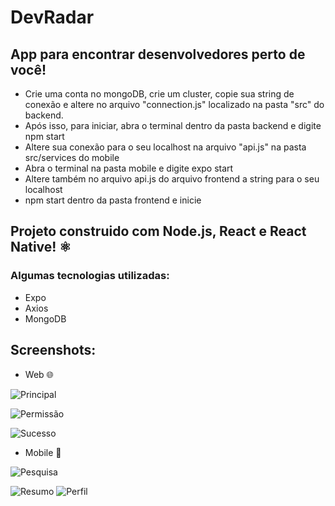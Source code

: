 # DevRadar
## App para encontrar desenvolvedores perto de você!

- Crie uma conta no mongoDB, crie um cluster, copie sua string de conexão e altere no arquivo "connection.js" localizado na pasta "src" do backend.
- Após isso, para iniciar, abra o terminal dentro da pasta backend e digite npm start
- Altere sua conexão para o seu localhost na arquivo "api.js" na pasta src/services do mobile
- Abra o terminal na pasta mobile e digite expo start
- Altere também no arquivo api.js do arquivo frontend a string para o seu localhost
- npm start dentro da pasta frontend e inicie

## Projeto construido com Node.js, React e React Native! ⚛

### Algumas tecnologias utilizadas:
- Expo
- Axios
- MongoDB
## Screenshots:
- Web 🌐

![Principal](https://raw.githubusercontent.com/PhilipiMagalhaes/DevRadar/master/Screenshots/Principal.jpeg)

![Permissão](https://raw.githubusercontent.com/PhilipiMagalhaes/DevRadar/master/Screenshots/Permiss%C3%A3o.jpeg)

![Sucesso](https://raw.githubusercontent.com/PhilipiMagalhaes/DevRadar/master/Screenshots/Sucesso.jpeg)

- Mobile 📱

![Pesquisa](https://raw.githubusercontent.com/PhilipiMagalhaes/DevRadar/master/Screenshots/Pesquisa.png)

![Resumo](https://raw.githubusercontent.com/PhilipiMagalhaes/DevRadar/master/Screenshots/Resumo.png)
![Perfil](https://raw.githubusercontent.com/PhilipiMagalhaes/DevRadar/master/Screenshots/Perfil.png)


